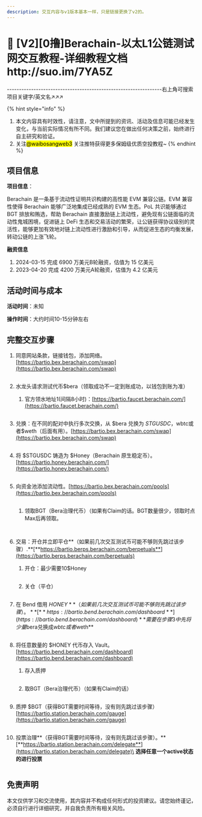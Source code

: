 ```yaml
---
description: 交互内容与v1版本基本一样，只是链接更换了v2的。
---
```


# 🐻 \[V2]\[0撸]Berachain-以太L1公链测试网交互教程-详细教程文档http://suo.im/7YA5Z

\----------------------------------------------------------------右上角可搜索项目关键字/英文名↗↗↗

{% hint style="info" %}
1. 本文内容具有时效性，请注意，文中所提到的资讯、活动及信息可能已经发生变化，与当前实际情况有所不同。我们建议您在做出任何决策之前，始终进行自主研究和验证。
2. 关注<mark style="background-color:yellow;">@waibosangweb3</mark> 关注推特获得更多保姆级优质空投教程\~
{% endhint %}

## **项目信息**

**项目信息**：

Berachain 是一条基于流动性证明共识构建的高性能 EVM 兼容公链。EVM 兼容性使得 Berachain 能够广泛地集成已经成熟的 EVM 生态。PoL 共识能够通过 BGT 排放和贿选，帮助 Berachain 直接激励链上流动性，避免现有公链面临的流动性鬼城困境，促进链上 DeFi 生态和交易活动的繁荣，让公链获得协议级别的灵活性，能够更加有效地对链上流动性进行激励和引导，从而促进生态的均衡发展，转动公链的上涨飞轮。

**融资信息**

1. 2024-03-15 完成 6900 万美元B轮融资，估值为 15 亿美元
2. 2023-04-20 完成 4200 万美元A轮融资，估值为 4.2 亿美元

## 活动时间与成本

**活动时间**：未知

**操作时间**：大约时间10-15分钟左右

## 完整交互步骤

1.  同意网站条款，链接钱包，添加网络。[https://bartio.bex.berachain.com/swap](https://bartio.bex.berachain.com/swap)

    <figure><img src="../.gitbook/assets/image (6) (1) (1) (1) (1) (1) (1) (1).png" alt=""><figcaption></figcaption></figure>
2. 水龙头请求测试代币$bera（领取成功不一定到账成功，以钱包到账为准）
   1.  官方领水地址1(间隔8小时)：[https://bartio.faucet.berachain.com/](https://bartio.faucet.berachain.com/)

       <figure><img src="../.gitbook/assets/image (7) (1) (1) (1) (1) (1) (1) (1).png" alt=""><figcaption></figcaption></figure>
3.  兑换：在不同的配对中执行多次交换，从 $bera 兑换为 $STGUSDC，$wbtc或者$weth（后面有用）。[https://bartio.bex.berachain.com/swap](https://bartio.bex.berachain.com/swap)

    <figure><img src="../.gitbook/assets/image (8) (1) (1) (1) (1) (1) (1) (1).png" alt=""><figcaption></figcaption></figure>
4.  将 $STGUSDC 铸造为 $Honey（Berachain 原生稳定币）。[https://bartio.honey.berachain.com/](https://bartio.honey.berachain.com/)

    <figure><img src="../.gitbook/assets/image (9) (1) (1) (1) (1) (1) (1) (1).png" alt=""><figcaption></figcaption></figure>
5.  向资金池添加流动性。[https://bartio.bex.berachain.com/pools](https://bartio.bex.berachain.com/pools)

    <figure><img src="../.gitbook/assets/image (10) (1) (1) (1) (1) (1) (1).png" alt=""><figcaption></figcaption></figure>

    1.  领取BGT（Bera治理代币）（如果有Claim的话。BGT数量很少，领取时点Max后再领取。

        <figure><img src="../.gitbook/assets/image (11) (1) (1) (1) (1) (1) (1).png" alt=""><figcaption></figcaption></figure>



    <figure><img src="../.gitbook/assets/image (12) (1) (1) (1) (1) (1) (1).png" alt=""><figcaption></figcaption></figure>
6.  交易：开仓并立即平仓**（如果前几次交互测试币可能不够则先跳过该步骤）.**[**https://bartio.berps.berachain.com/berpetuals**](https://bartio.berps.berachain.com/berpetuals)

    1.  开仓：最少需要10$Honey

        <figure><img src="../.gitbook/assets/image (13) (1) (1) (1) (1) (1) (1).png" alt=""><figcaption></figcaption></figure>
    2. 关仓（平仓）

    <figure><img src="../.gitbook/assets/image (14) (1) (1) (1) (1).png" alt=""><figcaption></figcaption></figure>
7.  在 Bend 借用 $HONEY**（如果前几次交互测试币可能不够则先跳过该步骤）。**[**https://bartio.bend.berachain.com/dashboard**](https://bartio.bend.berachain.com/dashboard)**需要在步骤3中先将少量$bera兑换成$wbtc或者$weth**

    <figure><img src="../.gitbook/assets/image (15) (1) (1) (1) (1).png" alt=""><figcaption></figcaption></figure>
8. 将任意数量的 $HONEY 代币存入 Vault。[https://bartio.bend.berachain.com/dashboard](https://bartio.bend.berachain.com/dashboard)
   1.  存入质押

       <figure><img src="../.gitbook/assets/image (16) (1) (1) (1) (1).png" alt=""><figcaption></figcaption></figure>
   2.  取BGT（Bera治理代币）（如果有Claim的话）

       <figure><img src="../.gitbook/assets/image (25) (1) (1).png" alt=""><figcaption></figcaption></figure>
9.  质押 $BGT（获得BGT需要时间等待，没有则先跳过该步骤）[https://bartio.station.berachain.com/gauge](https://bartio.station.berachain.com/gauge)

    <figure><img src="../.gitbook/assets/image (1) (1) (1) (1) (1) (1) (1) (1) (1) (1) (1) (1) (1) (1) (1) (1).png" alt=""><figcaption></figcaption></figure>
10. 投票治理**（获得BGT需要时间等待，没有则先跳过该步骤）。**[**https://bartio.station.berachain.com/delegate**](https://bartio.station.berachain.com/delegate)\
    **选择任意一个active状态的进行投票**

    <figure><img src="../.gitbook/assets/image (2) (1) (1) (1) (1) (1) (1) (1) (1) (1) (1) (1).png" alt=""><figcaption></figcaption></figure>

## 免责声明 <a href="#mian-ze-sheng-ming" id="mian-ze-sheng-ming"></a>

本文仅供学习和交流使用，其内容并不构成任何形式的投资建议。请您始终谨记，必须自行进行详细研究，并自我负责所有相关风险。


